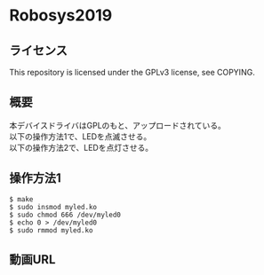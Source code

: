 # Robosys2019

## ライセンス
This repository is licensed under the GPLv3 license, see COPYING.

## 概要
本デバイスドライバはGPLのもと、アップロードされている。
<br>以下の操作方法1で、LEDを点滅させる。
<br>以下の操作方法2で、LEDを点灯させる。

## 操作方法1
    $ make  
    $ sudo insmod myled.ko  
    $ sudo chmod 666 /dev/myled0  
    $ echo 0 > /dev/myled0
    $ sudo rmmod myled.ko
  
## 動画URL
